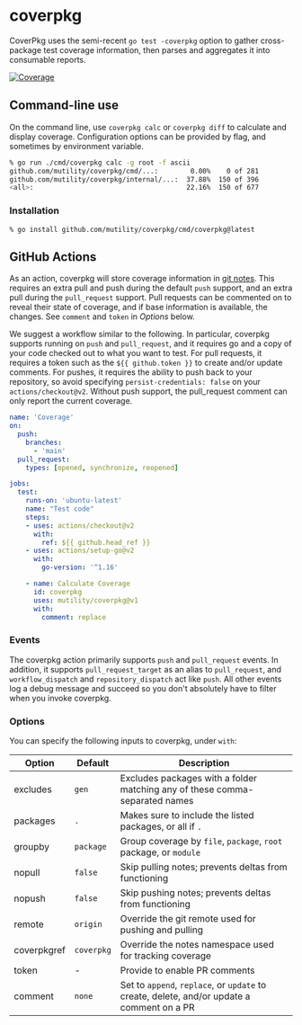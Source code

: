 # coverpkg

CoverPkg uses the semi-recent `go test -coverpkg` option to gather cross-package test coverage information, then parses and aggregates it into consumable reports.

[![Coverage](https://github.com/mutility/coverpkg/actions/workflows/cover.yaml/badge.svg)](https://github.com/mutility/coverpkg/actions/workflows/cover.yaml)

## Command-line use

On the command line, use `coverpkg calc` or `coverpkg diff` to calculate and display coverage. Configuration options can be provided by flag, and sometimes by environment variable.

```bash
% go run ./cmd/coverpkg calc -g root -f ascii
github.com/mutility/coverpkg/cmd/...:        0.00%    0 of 281
github.com/mutility/coverpkg/internal/...:  37.88%  150 of 396
<all>:                                      22.16%  150 of 677
```

### Installation

`% go install github.com/mutility/coverpkg/cmd/coverpkg@latest`

## GitHub Actions

As an action, coverpkg will store coverage information in [git notes](https://git-scm.com/docs/git-notes). This requires an extra pull and push during the default `push` support, and an extra pull during the `pull_request` support. Pull requests can be commented on to reveal their state of coverage, and if base information is available, the changes. See `comment` and `token` in *Options* below.

We suggest a workflow similar to the following. In particular, coverpkg supports running on `push` and `pull_request`, and it requires go and a copy of your code checked out to what you want to test. For pull requests, it requires a token such as the `${{ github.token }}` to create and/or update comments. For pushes, it requires the ability to push back to your repository, so avoid specifying `persist-credentials: false` on your `actions/checkout@v2`. Without push support, the pull_request comment can only report the current coverage.

```yaml
name: 'Coverage'
on:
  push:
    branches:
      - 'main'
  pull_request:
    types: [opened, synchronize, reopened]

jobs:
  test:
    runs-on: 'ubuntu-latest'
    name: "Test code"
    steps:
    - uses: actions/checkout@v2
      with:
        ref: ${{ github.head_ref }}
    - uses: actions/setup-go@v2
      with:
        go-version: '^1.16'

    - name: Calculate Coverage
      id: coverpkg
      uses: mutility/coverpkg@v1
      with:
        comment: replace
```

### Events

The coverpkg action primarily supports `push` and `pull_request` events. In addition, it supports `pull_request_target` as an alias to `pull_request`, and `workflow_dispatch` and `repository_dispatch` act like `push`. All other events log a debug message and succeed so you don't absolutely have to filter when you invoke coverpkg.

### Options

You can specify the following inputs to coverpkg, under `with`:

Option | Default | Description
-|-|-
excludes | `gen` | Excludes packages with a folder matching any of these comma-separated names
packages | `.` | Makes sure to include the listed packages, or all if `.`
groupby | `package` | Group coverage by `file`, `package`, `root` package, or `module`
nopull | `false` | Skip pulling notes; prevents deltas from functioning
nopush | `false` | Skip pushing notes; prevents deltas from functioning
remote | `origin` | Override the git remote used for pushing and pulling
coverpkgref | `coverpkg` | Override the notes namespace used for tracking coverage
token | - | Provide to enable PR comments
comment | `none` | Set to `append`, `replace`, or `update` to create, delete, and/or update a comment on a PR
